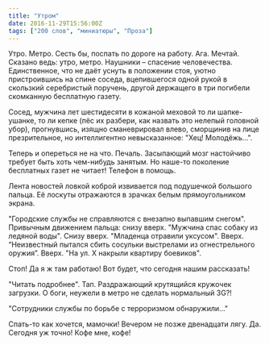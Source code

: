 ```yaml
---
title: "Утром"
date: 2016-11-29T15:56:00Z
tags: ["200 слов", "миниатюры", "Проза"]
---
```


Утро. Метро. Сесть бы, поспать по дороге на работу. Ага. Мечтай. Сказано ведь: утро, метро. Наушники – спасение человечества. Единственное, что не даёт уснуть в положении стоя, уютно пристроившись на спине соседа, вцепившегося одной рукой в скользкий серебристый поручень, другой держащего в три погибели скомканную бесплатную газету.



Сосед, мужчина лет шестидесяти в кожаной меховой то ли шапке-ушанке, то ли кепке (пёс их разбери, как назвать это нелепый головной убор), прогнувшись, изящно сманеврировал влево, сморщинив на лице презрительное, но интеллигентно невысказанное: "Хец! Молодёжь…".

Теперь и опереться не на что. Печаль. Засыпающий мозг настойчиво требует быть хоть чем-нибудь занятым. Но наше-то поколение бесплатных газет не читает! Телефон в помощь.

Лента новостей ловкой коброй извивается под подушечкой большого пальца. Её лоскуты отражаются в зрачках белым прямоугольником экрана.

"Городские службы не справляются с внезапно выпавшим снегом". Привычным движением пальца: снизу вверх. "Мужчина спас собаку из ледяной воды". Снизу вверх. "Младенца отравили уксусом". Вверх. “Неизвестный пытался сбить сосульки выстрелами из огнестрельного оружия”. Вверх. "На ул. Х накрыли квартиру боевиков".

Стоп! Да я ж там работаю! Вот будет, что сегодня нашим рассказать!

"Читать подробнее". Тап. Раздражающий крутящийся кружочек загрузки. О боги, неужели в метро не сделать нормальный 3G?!

"Сотрудники службы по борьбе с терроризмом обнаружили…"

Спать-то как хочется, мамочки! Вечером не позже двенадцати лягу. Да. Сегодня уж точно! Кофе мне, кофе!  
